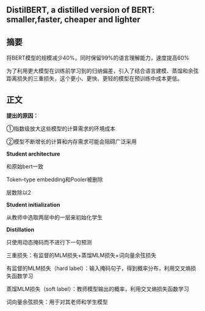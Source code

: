 ## DistilBERT, a distilled version of BERT: smaller,faster, cheaper and lighter

## **摘要**

将BERT模型的规模减少40%，同时保留99%的语言理解能力，速度提高60%

为了利用更大模型在训练前学习到的归纳偏差，引入了结合语言建模、蒸馏和余弦距离损失的三重损失，这个更小、更快、更轻的模型在预训练中成本更低。

## **正文**

**提出的原因：**

①指数级放大这些模型的计算需求的环境成本

②模型不断增长的计算和内存需求可能会阻碍广泛采用



**Student architecture**

和原始bert一致

Token-type embedding和Pooler被删除

层数除以2



**Student initialization**

从教师中选取两层中的一层来初始化学生



**Distillation**

只使用动态掩码而不进行下一句预测

三重损失：有监督的MLM损失+蒸馏MLM损失+词向量余弦损失

有监督的MLM损失（hard label）：输入掩码句子，得到概率分布，利用交叉熵损失函数学习

蒸馏MLM损失（soft label）：教师模型输出的概率，利用交叉熵损失函数学习

词向量余弦损失：用于对其老师和学生模型